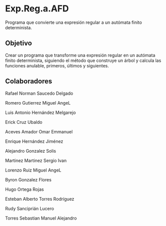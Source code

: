 Exp.Reg.a.AFD
=============

Programa que convierte una expresión regular a un autómata finito determinista.


Objetivo
--------

Crear un programa que transforme una expresión regular en un autómata finito determinista, 
siguiendo el método que construye un árbol y calcula las funciones anulable, primeros, últimos y siguientes.


Colaboradores
-------------
Rafael Norman Saucedo Delgado

Romero Gutierrez Miguel AngeL

Luis Antonio Hernández Melgarejo

Erick Cruz Ubaldo

Aceves Amador Omar Emmanuel

Enrique Hernández Jiménez

Alejandro Gonzalez Solis

Martinez Martinez Sergio Ivan

Lorenzo Ruiz Miguel AngeL

Byron Gonzalez Flores

Hugo Ortega Rojas

Esteban Alberto Torres Rodríguez 

Rudy Sanciprián Lucero

Torres Sebastian Manuel Alejandro
